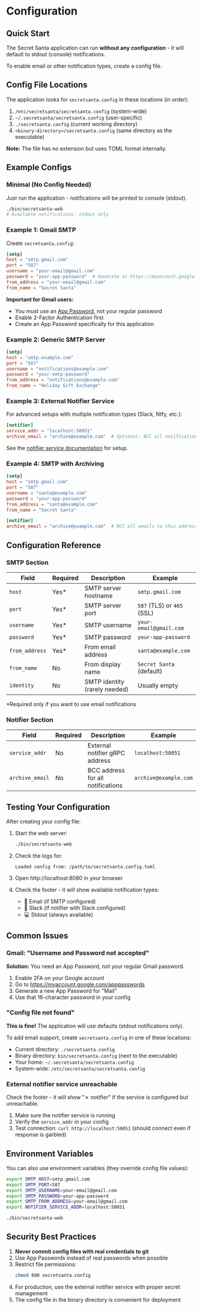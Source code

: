 # Configuration

## Quick Start

The Secret Santa application can run **without any configuration** - it will default to stdout (console) notifications.

To enable email or other notification types, create a config file.

## Config File Locations

The application looks for `secretsanta.config` in these locations (in order):

1. `/etc/secretsanta/secretsanta.config` (system-wide)
2. `~/.secretsanta/secretsanta.config` (user-specific)
3. `./secretsanta.config` (current working directory)
4. `<binary-directory>/secretsanta.config` (same directory as the executable)

**Note:** The file has no extension but uses TOML format internally.

## Example Configs

### Minimal (No Config Needed)

Just run the application - notifications will be printed to console (stdout).

```bash
./bin/secretsanta-web
# Available notifications: stdout only
```

### Example 1: Gmail SMTP

Create `secretsanta.config`:

```toml
[smtp]
host = "smtp.gmail.com"
port = "587"
username = "your-email@gmail.com"
password = "your-app-password"  # Generate at https://myaccount.google.com/apppasswords
from_address = "your-email@gmail.com"
from_name = "Secret Santa"
```

**Important for Gmail users:**
- You must use an [App Password](https://myaccount.google.com/apppasswords), not your regular password
- Enable 2-Factor Authentication first
- Create an App Password specifically for this application

### Example 2: Generic SMTP Server

```toml
[smtp]
host = "smtp.example.com"
port = "587"
username = "notifications@example.com"
password = "your-smtp-password"
from_address = "notifications@example.com"
from_name = "Holiday Gift Exchange"
```

### Example 3: External Notifier Service

For advanced setups with multiple notification types (Slack, Ntfy, etc.):

```toml
[notifier]
service_addr = "localhost:50051"
archive_email = "archive@example.com"  # Optional: BCC all notifications
```

See the [notifier service documentation](https://github.com/igodwin/notifier) for setup.

### Example 4: SMTP with Archiving

```toml
[smtp]
host = "smtp.gmail.com"
port = "587"
username = "santa@example.com"
password = "your-app-password"
from_address = "santa@example.com"
from_name = "Secret Santa"

[notifier]
archive_email = "archive@example.com"  # BCC all emails to this address
```

## Configuration Reference

### SMTP Section

| Field | Required | Description | Example |
|-------|----------|-------------|---------|
| `host` | Yes* | SMTP server hostname | `smtp.gmail.com` |
| `port` | Yes* | SMTP server port | `587` (TLS) or `465` (SSL) |
| `username` | Yes* | SMTP username | `your-email@gmail.com` |
| `password` | Yes* | SMTP password | `your-app-password` |
| `from_address` | Yes* | From email address | `santa@example.com` |
| `from_name` | No | From display name | `Secret Santa` (default) |
| `identity` | No | SMTP identity (rarely needed) | Usually empty |

*Required only if you want to use email notifications

### Notifier Section

| Field | Required | Description | Example |
|-------|----------|-------------|---------|
| `service_addr` | No | External notifier gRPC address | `localhost:50051` |
| `archive_email` | No | BCC address for all notifications | `archive@example.com` |

## Testing Your Configuration

After creating your config file:

1. Start the web server:
   ```bash
   ./bin/secretsanta-web
   ```

2. Check the logs for:
   ```
   Loaded config from: /path/to/secretsanta.config.toml
   ```

3. Open http://localhost:8080 in your browser

4. Check the footer - it will show available notification types:
   - 📧 Email (if SMTP configured)
   - 💬 Slack (if notifier with Slack configured)
   - 💻 Stdout (always available)

## Common Issues

### Gmail: "Username and Password not accepted"

**Solution:** You need an App Password, not your regular Gmail password.
1. Enable 2FA on your Google account
2. Go to https://myaccount.google.com/apppasswords
3. Generate a new App Password for "Mail"
4. Use that 16-character password in your config

### "Config file not found"

**This is fine!** The application will use defaults (stdout notifications only).

To add email support, create `secretsanta.config` in one of these locations:
- Current directory: `./secretsanta.config`
- Binary directory: `bin/secretsanta.config` (next to the executable)
- Your home: `~/.secretsanta/secretsanta.config`
- System-wide: `/etc/secretsanta/secretsanta.config`

### External notifier service unreachable

Check the footer - it will show "✗ notifier" if the service is configured but unreachable.

1. Make sure the notifier service is running
2. Verify the `service_addr` in your config
3. Test connection: `curl http://localhost:50051` (should connect even if response is garbled)

## Environment Variables

You can also use environment variables (they override config file values):

```bash
export SMTP_HOST=smtp.gmail.com
export SMTP_PORT=587
export SMTP_USERNAME=your-email@gmail.com
export SMTP_PASSWORD=your-app-password
export SMTP_FROM_ADDRESS=your-email@gmail.com
export NOTIFIER_SERVICE_ADDR=localhost:50051

./bin/secretsanta-web
```

## Security Best Practices

1. **Never commit config files with real credentials to git**
2. Use App Passwords instead of real passwords when possible
3. Restrict file permissions:
   ```bash
   chmod 600 secretsanta.config
   ```
4. For production, use the external notifier service with proper secret management
5. The config file in the binary directory is convenient for deployment
